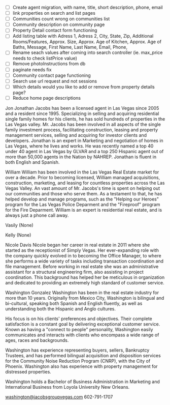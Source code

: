 - [ ] Create agent migration, with name, title, short description, phone, email
- [ ] link properties on search and list pages
- [ ] Communities count wrong on communities list
- [ ] Community description on community page
- [ ] Property Detail contact form functioning
- [ ] Add listing table with Adress 1, Adress 2, City, State, Zip, Additional Rooms/Features, Approx. Size, Approx. Age of Kitchen, Approx. Age of Baths,  Message, First Name, Last Name, Email, Phone,
- [ ] Rename seach values after coming into search controller (ie. max_price needs to check listPrice value)
- [ ] Remove photoInstructions from db
- [ ] paginate needs fix
- [ ] Community contact page functioning
- [ ] Search use url request and not sessions
- [ ] Which details would you like to add or remove from property details page?
- [ ] Reduce home page descriptions

Jon
Jonathan Jacobs has been a licensed agent in Las Vegas since 2005 and a resident since 1995. Specializing in selling and acquiring residential single family homes for his clients, he has sold hundreds of properties in the Las Vegas valley. Mr. Jacobs has been involved in all aspects of the single family investment process, facilitating construction, leasing and property management services, selling and acquiring for investor clients and developers. Jonathan is an expert in Marketing and negotiation of homes in Las Vegas, where he lives and works. He was recently named a top 40 under 40 agent in Las Vegas by GLVAR and a top 250 Hispanic agent out of more than 50,000 agents in the Nation by NAHREP. Jonathan is fluent in both English and Spanish.

William
William has been involved in the Las Vegas Real Estate market for over a decade. Prior to becoming licensed, William managed acquisitions, construction, marketing, and leasing for countless properties across the Las Vegas Valley. An vast amount of Mr. Jacobs's time is spent on helping out our communities and those who serve them. As a testament to that, he has helped develop and manage programs, such as the "Helping our Heroes" program for the Las Vegas Police Deparment and the "Fireproof" program for the Fire Deparment. William is an expert is residential real estate, and is always just a phone call away.

Vasily
(None)

Kelly
(None)

Nicole Davis
Nicole began her career in real estate in 2011 where she started as the receptionist of Simply Vegas. Her ever-expanding role with the company quickly evolved in to becoming the Office Manager, to where she performs a wide variety of tasks including transaction coordination and file management. Before working in real estate she was an administrative assistant for a structural engineering firm, also assisting in project coordination. This background has helped her be meticulous in organization and dedicated to providing an extremely high standard of customer service.

Washington Gonzalez
Washington has been in the real estate industry for more than 10 years. Originally from Mexico City, Washington is bilingual and bi-cultural, speaking both Spanish and English fluently, as well as understanding both the Hispanic and Anglo cultures.

His focus is on his clients' preferences and objectives. Their complete satisfaction is a constant goal by delivering exceptional customer service. Known as having a "connect to people" personality, Washington easily communicates and interacts with clients who encompass a wide range of ages, races and backgrounds.

Washington has experience representing buyers, sellers, Bankruptcy Trustees, and has performed bilingual acquisition and disposition services for the Community Noise Reduction Program (CNRP), with the City of Phoenix. Washington also has experience with property management for distressed properties.

Washington holds a Bachelor of Business Administration in Marketing and International Business from Loyola University New Orleans.

washington@jacobsgroupvegas.com
602-791-1707

